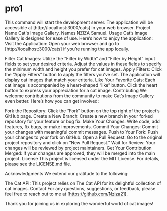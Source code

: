 # pro1

This command will start the development server. The application will be accessible at [http://localhost:3000/cats] in your web browser.
Project Name
Cat's Image Gallery. 
Names
NZIZA Samuel.
Usage
Cat’s Image Gallery is designed for ease of use. Here’s how to enjoy the application:
Visit the Application: Open your web browser and go to [http://localhost:3000/cats] if you’re running the app locally.

Filter Cat Images:
Utilize the “Filter by Width” and “Filter by Height” input fields to set your desired criteria.
Adjust the values in these fields to specify the minimum width and height you prefer for cat images.
Apply Filters:
Click the “Apply Filters” button to apply the filters you’ve set.
The application will display cat images that match your criteria.
Like Your Favorite Cats:
Each cat image is accompanied by a heart-shaped “like” button.
Click the heart button to express your appreciation for a cat image.
Contributing
We welcome contributions from the community to make Cat’s Image Gallery even better. Here’s how you can get involved:

Fork the Repository:
Click the “Fork” button on the top right of the project’s GitHub page.
Create a New Branch:
Create a new branch in your forked repository for your feature or bug fix.
Make Your Changes:
Write code, add features, fix bugs, or make improvements.
Commit Your Changes:
Commit your changes with meaningful commit messages.
Push to Your Fork:
Push your changes to your fork on GitHub.
Open a Pull Request:
Go to the original project repository and click on “New Pull Request.”
Wait for Review:
Your changes will be reviewed by project maintainers.
Get Your Contribution Merged:
If your changes are approved, they will be merged into the main project.
License
This project is licensed under the MIT License. For details, please see the LICENSE.md file.

Acknowledgments
We extend our gratitude to the following:

The Cat API: This project relies on The Cat API for its delightful collection of cat images.
Contact
For any questions, suggestions, or feedback, please feel free to reach out to me at [https://github.com/Nziza21].

Thank you for joining us in exploring the wonderful world of cat images!
